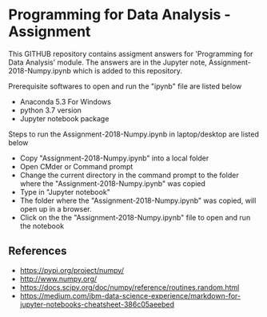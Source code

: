 # Programming for Data Analysis - Assignment 

This GITHUB repository contains assigment answers for 'Programming for Data Analysis' module. The answers are in the Jupyter note, Assignment-2018-Numpy.ipynb which is added to this repository. 

Prerequisite softwares to open and run the "ipynb" file are listed below

  - Anaconda 5.3 For Windows
  - python 3.7 version
  - Jupyter notebook package
 
 
 Steps to run the Assignment-2018-Numpy.ipynb in laptop/desktop are listed below

- Copy "Assignment-2018-Numpy.ipynb" into a local folder
- Open CMder or Command prompt
- Change the current directory in the command prompt to the folder where the "Assignment-2018-Numpy.ipynb" was copied
- Type in "Jupyter notebook"
- The folder where the "Assignment-2018-Numpy.ipynb" was copied, will open up in a browser.
- Click on the the "Assignment-2018-Numpy.ipynb" file to open and run the notebook



## References
-  https://pypi.org/project/numpy/
-  http://www.numpy.org/
-  https://docs.scipy.org/doc/numpy/reference/routines.random.html
-  https://medium.com/ibm-data-science-experience/markdown-for-jupyter-notebooks-cheatsheet-386c05aeebed



